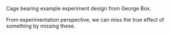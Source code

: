 Cage bearing example experiment design from George Box.

From experimentation perspective, we can miss the true effect of something by missing these.
